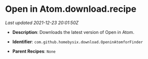 # Open in Atom.download.recipe

_Last updated 2021-12-23 20:01:50Z_

- **Description**: Downloads the latest version of Open in Atom.

- **Identifier**: `com.github.homebysix.download.OpeninAtomforFinder`

- **Parent Recipes**: `None`
